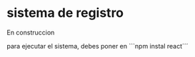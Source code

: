 <h1>sistema de registro</h1>
En construccion

para ejecutar el sistema, debes poner en  ```npm instal react´´´
